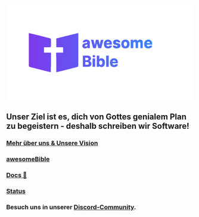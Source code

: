 <p align="center">
<img width="512" height="256" src="/images/logo-awesomebible_gradient.svg">
</p>

## Unser Ziel ist es, dich von Gottes genialem Plan zu begeistern - deshalb schreiben wir Software!

### [Mehr über uns & Unsere Vision](https://awesomebible.de/unsere-vision/)
### [awesomeBible](https://awesomebible.de)
### [Docs 📖](https://docs.awesomebible.de)
### [Status](https://status.awesomebible.de)
### Besuch uns in unserer [Discord-Community](https://chat.awesomebible.de).

